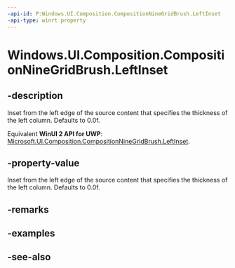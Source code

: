 ```yaml
---
-api-id: P:Windows.UI.Composition.CompositionNineGridBrush.LeftInset
-api-type: winrt property
---
```


<!-- Property syntax
public float LeftInset { get;  set; }
-->

# Windows.UI.Composition.CompositionNineGridBrush.LeftInset

## -description
Inset from the left edge of the source content that specifies the thickness of the left column. Defaults to 0.0f.

Equivalent **WinUI 2 API for UWP**: [Microsoft.UI.Composition.CompositionNineGridBrush.LeftInset](/windows/winui/api/microsoft.ui.composition.compositionninegridbrush.leftinset).

## -property-value
Inset from the left edge of the source content that specifies the thickness of the left column. Defaults to 0.0f.

## -remarks

## -examples

## -see-also
